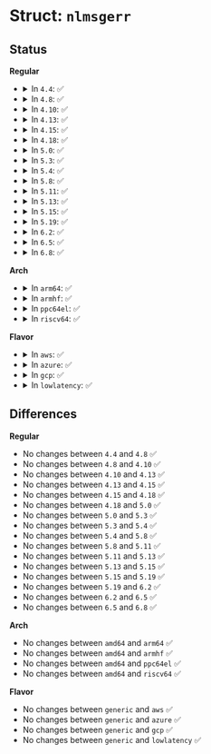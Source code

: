 # Struct: <code>nlmsgerr</code>

## Status
<b>Regular</b>
<ul>
<li>
<details>
<summary>In <code>4.4</code>: ✅</summary>

```c
struct nlmsgerr {
    int error;
    struct nlmsghdr msg;
};
```
</details>
</li>
<li>
<details>
<summary>In <code>4.8</code>: ✅</summary>

```c
struct nlmsgerr {
    int error;
    struct nlmsghdr msg;
};
```
</details>
</li>
<li>
<details>
<summary>In <code>4.10</code>: ✅</summary>

```c
struct nlmsgerr {
    int error;
    struct nlmsghdr msg;
};
```
</details>
</li>
<li>
<details>
<summary>In <code>4.13</code>: ✅</summary>

```c
struct nlmsgerr {
    int error;
    struct nlmsghdr msg;
};
```
</details>
</li>
<li>
<details>
<summary>In <code>4.15</code>: ✅</summary>

```c
struct nlmsgerr {
    int error;
    struct nlmsghdr msg;
};
```
</details>
</li>
<li>
<details>
<summary>In <code>4.18</code>: ✅</summary>

```c
struct nlmsgerr {
    int error;
    struct nlmsghdr msg;
};
```
</details>
</li>
<li>
<details>
<summary>In <code>5.0</code>: ✅</summary>

```c
struct nlmsgerr {
    int error;
    struct nlmsghdr msg;
};
```
</details>
</li>
<li>
<details>
<summary>In <code>5.3</code>: ✅</summary>

```c
struct nlmsgerr {
    int error;
    struct nlmsghdr msg;
};
```
</details>
</li>
<li>
<details>
<summary>In <code>5.4</code>: ✅</summary>

```c
struct nlmsgerr {
    int error;
    struct nlmsghdr msg;
};
```
</details>
</li>
<li>
<details>
<summary>In <code>5.8</code>: ✅</summary>

```c
struct nlmsgerr {
    int error;
    struct nlmsghdr msg;
};
```
</details>
</li>
<li>
<details>
<summary>In <code>5.11</code>: ✅</summary>

```c
struct nlmsgerr {
    int error;
    struct nlmsghdr msg;
};
```
</details>
</li>
<li>
<details>
<summary>In <code>5.13</code>: ✅</summary>

```c
struct nlmsgerr {
    int error;
    struct nlmsghdr msg;
};
```
</details>
</li>
<li>
<details>
<summary>In <code>5.15</code>: ✅</summary>

```c
struct nlmsgerr {
    int error;
    struct nlmsghdr msg;
};
```
</details>
</li>
<li>
<details>
<summary>In <code>5.19</code>: ✅</summary>

```c
struct nlmsgerr {
    int error;
    struct nlmsghdr msg;
};
```
</details>
</li>
<li>
<details>
<summary>In <code>6.2</code>: ✅</summary>

```c
struct nlmsgerr {
    int error;
    struct nlmsghdr msg;
};
```
</details>
</li>
<li>
<details>
<summary>In <code>6.5</code>: ✅</summary>

```c
struct nlmsgerr {
    int error;
    struct nlmsghdr msg;
};
```
</details>
</li>
<li>
<details>
<summary>In <code>6.8</code>: ✅</summary>

```c
struct nlmsgerr {
    int error;
    struct nlmsghdr msg;
};
```
</details>
</li>
</ul>
<b>Arch</b>
<ul>
<li>
<details>
<summary>In <code>arm64</code>: ✅</summary>

```c
struct nlmsgerr {
    int error;
    struct nlmsghdr msg;
};
```
</details>
</li>
<li>
<details>
<summary>In <code>armhf</code>: ✅</summary>

```c
struct nlmsgerr {
    int error;
    struct nlmsghdr msg;
};
```
</details>
</li>
<li>
<details>
<summary>In <code>ppc64el</code>: ✅</summary>

```c
struct nlmsgerr {
    int error;
    struct nlmsghdr msg;
};
```
</details>
</li>
<li>
<details>
<summary>In <code>riscv64</code>: ✅</summary>

```c
struct nlmsgerr {
    int error;
    struct nlmsghdr msg;
};
```
</details>
</li>
</ul>
<b>Flavor</b>
<ul>
<li>
<details>
<summary>In <code>aws</code>: ✅</summary>

```c
struct nlmsgerr {
    int error;
    struct nlmsghdr msg;
};
```
</details>
</li>
<li>
<details>
<summary>In <code>azure</code>: ✅</summary>

```c
struct nlmsgerr {
    int error;
    struct nlmsghdr msg;
};
```
</details>
</li>
<li>
<details>
<summary>In <code>gcp</code>: ✅</summary>

```c
struct nlmsgerr {
    int error;
    struct nlmsghdr msg;
};
```
</details>
</li>
<li>
<details>
<summary>In <code>lowlatency</code>: ✅</summary>

```c
struct nlmsgerr {
    int error;
    struct nlmsghdr msg;
};
```
</details>
</li>
</ul>

## Differences
<b>Regular</b>
<ul>
<li>
No changes between <code>4.4</code> and <code>4.8</code> ✅
</li>
<li>
No changes between <code>4.8</code> and <code>4.10</code> ✅
</li>
<li>
No changes between <code>4.10</code> and <code>4.13</code> ✅
</li>
<li>
No changes between <code>4.13</code> and <code>4.15</code> ✅
</li>
<li>
No changes between <code>4.15</code> and <code>4.18</code> ✅
</li>
<li>
No changes between <code>4.18</code> and <code>5.0</code> ✅
</li>
<li>
No changes between <code>5.0</code> and <code>5.3</code> ✅
</li>
<li>
No changes between <code>5.3</code> and <code>5.4</code> ✅
</li>
<li>
No changes between <code>5.4</code> and <code>5.8</code> ✅
</li>
<li>
No changes between <code>5.8</code> and <code>5.11</code> ✅
</li>
<li>
No changes between <code>5.11</code> and <code>5.13</code> ✅
</li>
<li>
No changes between <code>5.13</code> and <code>5.15</code> ✅
</li>
<li>
No changes between <code>5.15</code> and <code>5.19</code> ✅
</li>
<li>
No changes between <code>5.19</code> and <code>6.2</code> ✅
</li>
<li>
No changes between <code>6.2</code> and <code>6.5</code> ✅
</li>
<li>
No changes between <code>6.5</code> and <code>6.8</code> ✅
</li>
</ul>
<b>Arch</b>
<ul>
<li>
No changes between <code>amd64</code> and <code>arm64</code> ✅
</li>
<li>
No changes between <code>amd64</code> and <code>armhf</code> ✅
</li>
<li>
No changes between <code>amd64</code> and <code>ppc64el</code> ✅
</li>
<li>
No changes between <code>amd64</code> and <code>riscv64</code> ✅
</li>
</ul>
<b>Flavor</b>
<ul>
<li>
No changes between <code>generic</code> and <code>aws</code> ✅
</li>
<li>
No changes between <code>generic</code> and <code>azure</code> ✅
</li>
<li>
No changes between <code>generic</code> and <code>gcp</code> ✅
</li>
<li>
No changes between <code>generic</code> and <code>lowlatency</code> ✅
</li>
</ul>
